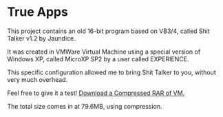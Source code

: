 <h1>True Apps</h1>
<p>This project contains an old 16-bit program based on VB3/4, called Shit Talker v1.2 by Jaundice.</p>
<p>It was created in VMWare Virtual Machine using a special version of Windows XP, called MicroXP SP2 by a user called EXPERIENCE.</p>
<p>This specific configuration allowed me to bring Shit Talker to you, without very much overhead.</p>
<p>Feel free to give it a test! <a href="https://github.com/BinaryBrother/Shit-Talker-v1.2/raw/refs/heads/main/ShitTalker%20V2.rar">Download a Compressed RAR of VM.</a></p>
<p>The total size comes in at 79.6MB, using compression.</p>
